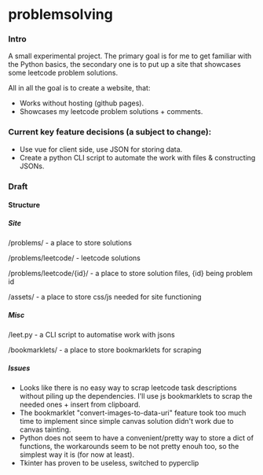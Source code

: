 # problemsolving
### Intro
A small experimental project.
The primary goal is for me to get familiar with the Python basics, the secondary one is to put up a site that showcases some leetcode problem solutions.

All in all the goal is to create a website, that:
- Works without hosting (github pages).
- Showcases my leetcode problem solutions + comments.

### Current key feature decisions (a subject to change):
- Use vue for client side, use JSON for storing data.
- Create a python CLI script to automate the work with files & constructing JSONs.

### Draft
#### Structure

##### Site

/problems/ - a place to store solutions 

/problems/leetcode/ - leetcode solutions

/problems/leetcode/{id}/ - a place to store solution files, {id} being problem id

/assets/ - a place to store css/js needed for site functioning

##### Misc

/leet.py - a CLI script to automatise work with jsons

/bookmarklets/ - a place to store bookmarklets for scraping

##### Issues
- Looks like there is no easy way to scrap leetcode task descriptions without piling up the dependencies. I'll use js bookmarklets to scrap the needed ones + insert from clipboard.
- The bookmarklet "convert-images-to-data-uri" feature took too much time to implement since simple canvas solution didn't work due to canvas tainting.
- Python does not seem to have a convenient/pretty way to store a dict of functions, the workarounds seem to be not pretty enouh too, so the simplest way it is (for now at least).
- Tkinter has proven to be useless, switched to pyperclip